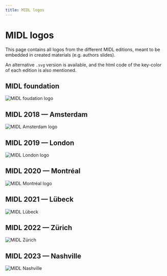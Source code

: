 ```yaml
---
title: MIDL logos
---
```

# MIDL logos
This page contains all logos from the different MIDL editions, meant to be embedded in created materials (e.g. authors slides).

An alternative `.svg` version is available, and the html code of the key-color of each edition is also mentioned.

## MIDL foundation
![MIDL foudation logo](/logos/midl/logo_color.png)

## MIDL 2018 — Amsterdam
![MIDL Amsterdam logo](/logos/2018/logo.png)

## MIDL 2019 — London
![MIDL London logo](/logos/2019/logo.png)

## MIDL 2020 — Montréal
![MIDL Montréal logo](/logos/2020/logo.png)

## MIDL 2021 — Lübeck
![MIDL Lübeck](/logos/2021/logo.png)

## MIDL 2022 — Zürich
![MIDL Zürich](/logos/2022/logo.png)

## MIDL 2023 — Nashville
![MIDL Nashville](/logos/2023/logo.png)